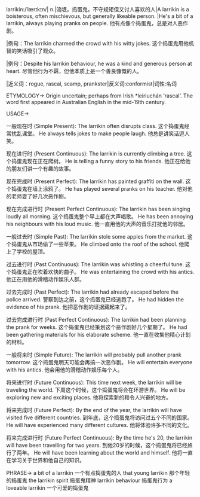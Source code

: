 larrikin:/ˈlærɪkɪn/| n.|流氓，捣蛋鬼，不守规矩但又讨人喜欢的人|A larrikin is a boisterous, often mischievous, but generally likeable person. |He's a bit of a larrikin, always playing pranks on people. 他有点像个捣蛋鬼，总是对人恶作剧。

|例句：The larrikin charmed the crowd with his witty jokes.  这个捣蛋鬼用他机智的笑话吸引了观众。

|例句：Despite his larrikin behaviour, he was a kind and generous person at heart. 尽管他行为不羁，但他本质上是一个善良慷慨的人。

|近义词：rogue, rascal, scamp, prankster|反义词:conformist|词性:名词


ETYMOLOGY->
Origin uncertain; perhaps from Irish *leiriuchán ‘rascal’.  The word first appeared in Australian English in the mid-19th century.


USAGE->

一般现在时 (Simple Present):
The larrikin often disrupts class. 这个捣蛋鬼经常扰乱课堂。
He always tells jokes to make people laugh. 他总是讲笑话逗人笑。


现在进行时 (Present Continuous):
The larrikin is currently climbing a tree.  这个捣蛋鬼现在正在爬树。
He is telling a funny story to his friends. 他正在给他的朋友们讲一个有趣的故事。


现在完成时 (Present Perfect):
The larrikin has painted graffiti on the wall. 这个捣蛋鬼在墙上涂鸦了。
He has played several pranks on his teacher. 他对他的老师耍了好几次恶作剧。


现在完成进行时 (Present Perfect Continuous):
The larrikin has been singing loudly all morning. 这个捣蛋鬼整个早上都在大声唱歌。
He has been annoying his neighbours with his loud music. 他一直用他的大声的音乐打扰他的邻居。


一般过去时 (Simple Past):
The larrikin stole some apples from the market. 这个捣蛋鬼从市场偷了一些苹果。
He climbed onto the roof of the school. 他爬上了学校的屋顶。


过去进行时 (Past Continuous):
The larrikin was whistling a cheerful tune.  这个捣蛋鬼正在吹着欢快的曲子。
He was entertaining the crowd with his antics. 他正在用他的滑稽动作娱乐人群。


过去完成时 (Past Perfect):
The larrikin had already escaped before the police arrived.  警察到达之前，这个捣蛋鬼已经逃跑了。
He had hidden the evidence of his prank. 他把恶作剧的证据藏起来了。


过去完成进行时 (Past Perfect Continuous):
The larrikin had been planning the prank for weeks.  这个捣蛋鬼已经策划这个恶作剧好几个星期了。
He had been gathering materials for his elaborate scheme. 他一直在收集他精心计划的材料。


一般将来时 (Simple Future):
The larrikin will probably pull another prank tomorrow.  这个捣蛋鬼明天可能会再搞一次恶作剧。
He will entertain everyone with his antics. 他会用他的滑稽动作娱乐每个人。


将来进行时 (Future Continuous):
This time next week, the larrikin will be traveling the world.  下周这个时候，这个捣蛋鬼将会在环游世界。
He will be exploring new and exciting places. 他将探索新的和令人兴奋的地方。


将来完成时 (Future Perfect):
By the end of the year, the larrikin will have visited five different countries. 到年底，这个捣蛋鬼将访问过五个不同的国家。
He will have experienced many different cultures. 他将体验许多不同的文化。


将来完成进行时 (Future Perfect Continuous):
By the time he's 20, the larrikin will have been travelling for two years. 到他20岁的时候，这个捣蛋鬼将已经旅行了两年。
He will have been learning about the world and himself. 他将一直在学习关于世界和他自己的知识。


PHRASE->
a bit of a larrikin  一个有点捣蛋鬼的人
that young larrikin  那个年轻的捣蛋鬼
the larrikin spirit  捣蛋鬼精神
larrikin behaviour  捣蛋鬼行为
a loveable larrikin  一个可爱的捣蛋鬼
